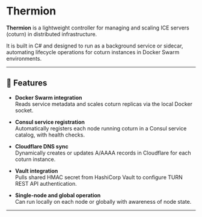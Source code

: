 # Thermion

**Thermion** is a lightweight controller for managing and scaling ICE servers (coturn) in distributed infrastructure.

It is built in C# and designed to run as a background service or sidecar, automating lifecycle operations for coturn instances in Docker Swarm environments.

---

## 🔧 Features

- **Docker Swarm integration**  
  Reads service metadata and scales coturn replicas via the local Docker socket.

- **Consul service registration**  
  Automatically registers each node running coturn in a Consul service catalog, with health checks.

- **Cloudflare DNS sync**  
  Dynamically creates or updates A/AAAA records in Cloudflare for each coturn instance.

- **Vault integration**  
  Pulls shared HMAC secret from HashiCorp Vault to configure TURN REST API authentication.

- **Single-node and global operation**  
  Can run locally on each node or globally with awareness of node state.

---
